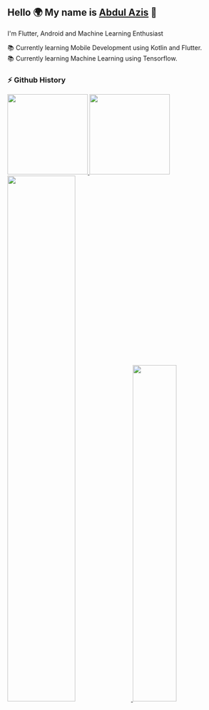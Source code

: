 ## **Hello 🌍 My name is** [Abdul Azis](https://www.linkedin.com/in/zisz/) 👋

I'm Flutter, Android and Machine Learning Enthusiast

📚 Currently learning Mobile Development using Kotlin and Flutter.</br>
📚 Currently learning Machine Learning using Tensorflow.

### ⚡ Github History
<p align="left">
<a href="https://github.com/ziszz">
  <img height="180em" src="https://github-readme-stats.vercel.app/api?username=ziszz&show_icons=true&include_all_commits=true"/>
  <img height="180em" src="https://github-readme-stats.vercel.app/api/top-langs/?username=ziszz&layout=compact"/>
  <img width="55%" src="https://github-readme-streak-stats.herokuapp.com/?user=ziszz"/>
  <img width="44%" src="https://github-profile-trophy.vercel.app/?username=ziszz&column=4&margin-w=10&margin-h=10"/>
</a>
</p>
